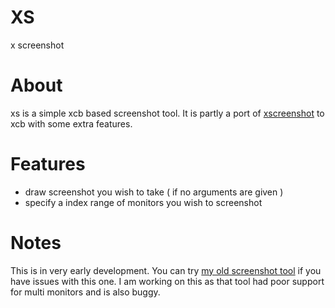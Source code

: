 # XS
x screenshot

# About
xs is a simple xcb based screenshot tool. It is partly a port of
[xscreenshot](https://git.codemadness.org/xscreenshot) to xcb with some
extra features.

# Features
* draw screenshot you wish to take ( if no arguments are given )
* specify a index range of monitors you wish to screenshot

# Notes
This is in very early development. You can try [my old screenshot
tool](https://github.com/leath-dub/sscreenshot) if you have issues with this
one. I am working on this as that tool had poor support for multi monitors and
is also buggy.
